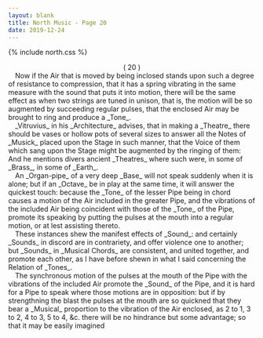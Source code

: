 ```yaml
---
layout: blank
title: North Music - Page 20
date: 2019-12-24 
---
```

{% include north.css %}
<center>( 20 )</center>
&emsp;Now if the Air that is moved by being inclosed stands upon such a degree of resistance to compression, that it has a spring vibrating in the same measure with the sound that puts it into motion, there will be the same effect as when two strings are tuned in unison, that is, the motion will be so augmented by succeeding regular pulses, that the enclosed Air may be brought to ring and produce a _Tone_.
<br>
&emsp;_Vitruvius_ in his _Architecture_ advises, that in making a _Theatre_ there should be vases or hollow pots of several sizes to answer all the Notes of _Musick_ placed upon the Stage in such manner, that the Voice of them which sang upon the Stage might be augmented by the ringing of them: And he mentions divers ancient _Theatres_ where such were, in some of _Brass_, in some of _Earth_.
<br>
&emsp;An _Organ-pipe_ of a very deep _Base_ will not speak suddenly when it is alone; but if an _Octave_ be in play at the same time, it will answer the quickest touch: because the _Tone_ of the lesser Pipe being in chord causes a motion of the Air included in the greater Pipe, and the vibrations of the included Air being coincident with those of the _Tone_ of the Pipe, promote its speaking by putting the pulses at the mouth into a regular motion, or at lest assisting thereto.
<br>
&emsp;These instances shew the manifest effects of _Sound_: and certainly _Sounds_ in discord are in contrariety, and offer violence one to another; but _Sounds_ in _Musical Chords_ are consistent, and united together, and promote each other, as I have before shewn in what I said concerning the Relation of _Tones_.
<br>
&emsp;The synchronous motion of the pulses at the mouth of the Pipe with the vibrations of the included Air promote the _Sound_ of the Pipe, and it is hard for a Pipe to speak where those motions are in opposition: but if by strengthning the blast the pulses at the mouth are so quickned that they bear a _Musical_ proportion to the vibration of the Air enclosed, as 2 to 1, 3 to 2, 4 to 3, 5 to 4, &c. there will be no hindrance but some advantage; so that it may be easily imagined

